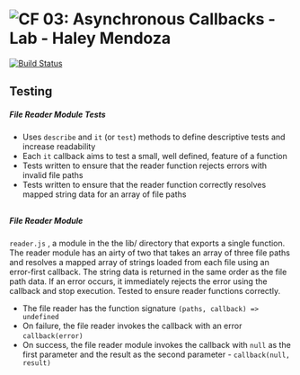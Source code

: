 ![CF](https://camo.githubusercontent.com/70edab54bba80edb7493cad3135e9606781cbb6b/687474703a2f2f692e696d6775722e636f6d2f377635415363382e706e67) 03: Asynchronous Callbacks - Lab - Haley Mendoza
===

[![Build Status](https://travis-ci.com/hjmendoza/03-asynchronous-callbacks.svg?branch=master)](https://travis-ci.com/hjmendoza/03-asynchronous-callbacks)

## Testing
##### File Reader Module Tests
* Uses `describe` and `it` (or `test`) methods to define descriptive tests and increase readability
* Each `it` callback aims to test a small, well defined, feature of a function
* Tests written to ensure that the reader function rejects errors with invalid file paths
* Tests written to ensure that the reader function correctly resolves mapped string data for an array of file paths

## 
##### File Reader Module
`reader.js` , a module in the  the lib/ directory that exports a single function. The reader module has an airty of two that takes an array of three file paths and resolves a mapped array of strings loaded from each file using an error-first callback. The string data is returned in the same order as the file path data. If an error occurs, it immediately rejects the error using the callback and stop execution. Tested to ensure reader functions correctly. 

* The file reader has the function signature `(paths, callback) => undefined`
* On failure, the file reader invokes the callback with an error `callback(error)`
* On success, the file reader module invokes the callback with `null` as the first parameter and the result as the second parameter - `callback(null, result)`

